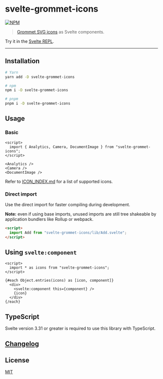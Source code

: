 # svelte-grommet-icons

[![NPM][npm]][npm-url]

> [Grommet SVG icons](https://github.com/grommet/grommet-icons) as Svelte components.

<!-- REPO_URL -->

Try it in the [Svelte REPL](https://svelte.dev/repl/dd12a60aba434d81b0cdea6e9e0aea45).

---

<!-- TOC -->

## Installation

```sh
# Yarn
yarn add -D svelte-grommet-icons

# npm
npm i -D svelte-grommet-icons

# pnpm
pnpm i -D svelte-grommet-icons
```

## Usage

### Basic

```svelte
<script>
  import { Analytics, Camera, DocumentImage } from "svelte-grommet-icons";
</script>

<Analytics />
<Camera />
<DocumentImage />
```

Refer to [ICON_INDEX.md](ICON_INDEX.md) for a list of supported icons.

### Direct import

Use the direct import for faster compiling during development.

**Note:** even if using base imports, unused imports are still tree shakeable by application bundlers like Rollup or webpack.

```html
<script>
  import Add from "svelte-grommet-icons/lib/Add.svelte";
</script>
```

## Using `svelte:component`

```svelte
<script>
  import * as icons from "svelte-grommet-icons";
</script>

{#each Object.entries(icons) as [icon, component]}
  <div>
    <svelte:component this={component} />
    {icon}
  </div>
{/each}
```

## TypeScript

Svelte version 3.31 or greater is required to use this library with TypeScript.

## [Changelog](CHANGELOG.md)

## License

[MIT](LICENSE)

[npm]: https://img.shields.io/npm/v/svelte-grommet-icons.svg?color=%237d4cdb&style=for-the-badge
[npm-url]: https://npmjs.com/package/svelte-grommet-icons
